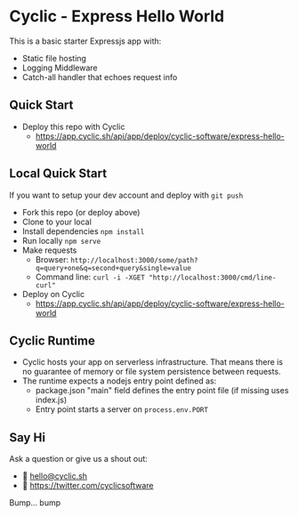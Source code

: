 # Cyclic - Express Hello World

This is a basic starter Expressjs app with:

- Static file hosting
- Logging Middleware
- Catch-all handler that echoes request info

## Quick Start

- Deploy this repo with Cyclic
  - https://app.cyclic.sh/api/app/deploy/cyclic-software/express-hello-world

## Local Quick Start

If you want to setup your dev account and deploy with `git push`

- Fork this repo (or deploy above)
- Clone to your local
- Install dependencies `npm install`
- Run locally `npm serve`
- Make requests
  - Browser: `http://localhost:3000/some/path?q=query+one&q=second+query&single=value`
  - Command line: `curl -i -XGET "http://localhost:3000/cmd/line-curl"`
- Deploy on Cyclic
  - https://app.cyclic.sh/api/app/deploy/cyclic-software/express-hello-world

## Cyclic Runtime

- Cyclic hosts your app on serverless infrastructure. That means there is no guarantee of memory or file system persistence between requests.
- The runtime expects a nodejs entry point defined as:
  - package.json "main" field defines the entry point file (if missing uses index.js)
  - Entry point starts a server on `process.env.PORT`

## Say Hi

Ask a question or give us a shout out:

- 💌 hello@cyclic.sh
- 🐣 https://twitter.com/cyclicsoftware

Bump... bump
